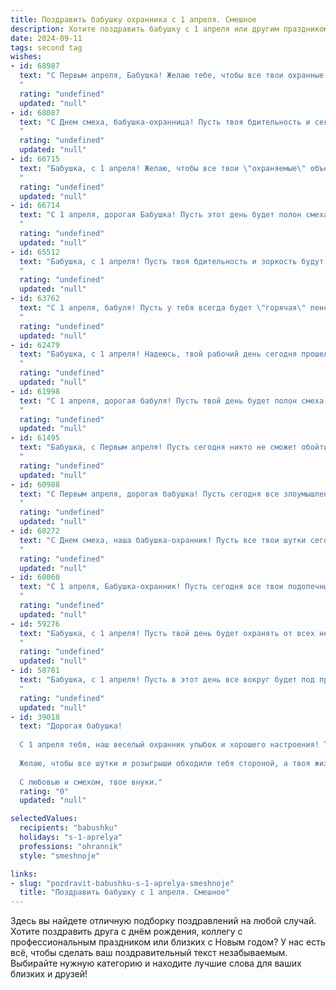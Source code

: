 ```yaml
---
title: Поздравить бабушку охранника с 1 апреля. Смешное
description: Хотите поздравить бабушку с 1 апреля или другим праздником? Наш ИИ создаст незабываемое поздравление, а вы обязательно выделитесь среди других.  
date: 2024-09-11
tags: second tag
wishes:
- id: 68987
  text: "С Первым апреля, Бабушка! Желаю тебе, чтобы все твои охранные \"хитрости\" работали без сбоев, а все проделки весельчаков обошли тебя стороной!  😉
  "
  rating: "undefined"
  updated: "null"
- id: 68087
  text: "С Днем смеха, бабушка-охранница! Пусть твоя бдительность и сегодня не дремлет, но только чтобы поймать все шутки и розыгрыши, которые тебя сегодня ждут! 😄🎉
  "
  rating: "undefined"
  updated: "null"
- id: 66715
  text: "Бабушка, с 1 апреля! Желаю, чтобы все твои \"охраняемые\" объекты  были в безопасности, а шутки  были  только добрыми и не слишком суровыми! 😂
  "
  rating: "undefined"
  updated: "null"
- id: 66714
  text: "С 1 апреля, дорогая Бабушка! Пусть этот день будет полон смеха и неожиданных розыгрышей! И пусть  ни один злоумышленник не посмеет пройти мимо Вашего бдительного ока! Ведь самая лучшая охрана – это бабушкина любовь и забота.
  "
  rating: "undefined"
  updated: "null"
- id: 65512
  text: "Бабушка, с 1 апреля! Пусть твоя бдительность и зоркость будут на высоте, а преступники трепещут перед твоей охраной!  😂
  "
  rating: "undefined"
  updated: "null"
- id: 63762
  text: "С 1 апреля, бабуля! Пусть у тебя всегда будет \"горячая\" пенсия и \"холодная\" голова, как у настоящего охранника! 😜
  "
  rating: "undefined"
  updated: "null"
- id: 62479
  text: "Бабушка, с 1 апреля! Надеюсь, твой рабочий день сегодня прошел без особых происшествий,  и ты никого не поймала за кражей конфет из кладовой! 😉
  "
  rating: "undefined"
  updated: "null"
- id: 61998
  text: "С 1 апреля, дорогая бабуля! Пусть твой день будет полон смеха и неожиданных сюрпризов, но без тревожной сирены! 😉
  "
  rating: "undefined"
  updated: "null"
- id: 61495
  text: "Бабушка, с Первым апреля! Пусть сегодня никто не сможет обойти твою бдительность, а твой \"охранный щит\" будет крепче, чем стальная дверь! 😊
  "
  rating: "undefined"
  updated: "null"
- id: 60988
  text: "С Первым апреля, дорогая бабушка! Пусть сегодня все злоумышленники и хулиганы боятся твоего бдительного взгляда и крутого охранного щита! 😉 Желаю тебе, чтобы все твои \"подзащитные\" были в безопасности, а сама ты наслаждалась беззаботным днем! 😄
  "
  rating: "undefined"
  updated: "null"
- id: 60272
  text: "С Днем смеха, наша бабушка-охранник! Пусть все твои шутки сегодня будут удачными, а недоброжелатели всегда боятся твоего бдительного взгляда! 😄💪
  "
  rating: "undefined"
  updated: "null"
- id: 60060
  text: "С 1 апреля, Бабушка-охранник! Пусть сегодня все твои подопечные ведут себя как ангелочки, а ты можешь насладиться заслуженным отдыхом, не выходя из-за поста! 😜
  "
  rating: "undefined"
  updated: "null"
- id: 59276
  text: "Бабушка, с 1 апреля! Пусть твой день будет охранять от всех невзгод твоя неумолимая бдительность и чувство юмора, а отпуск – проходить легко, без тревожных звонков и сигнализаций! 😜
  "
  rating: "undefined"
  updated: "null"
- id: 58781
  text: "Бабушка, с 1 апреля! Пусть в этот день все вокруг будет под прицелом твоего бдительного ока, а шутки  - под защитой твоего юмора! 🎉👮‍♀️
  "
  rating: "undefined"
  updated: "null"
- id: 39018
  text: "Дорогая бабушка!
  
  С 1 апреля тебя, наш веселый охранник улыбок и хорошего настроения! Ты — настоящая стражница радости, и никакие шалости не в силах затмить твой светлый ум и быструю реакцию. Пусть в этот день никто не заскучает, а твои «проверки на прочность» вызывают лишь смех и улыбки.
  
  Желаю, чтобы все шутки и розыгрыши обходили тебя стороной, а твоя жизнь была наполнена только радостными сюрпризами! Знай, даже самые серьезные охранники могут быть мастерами веселья!
  
  С любовью и смехом, твое внуки."
  rating: "0"
  updated: "null"

selectedValues:
  recipients: "babushku"
  holidays: "s-1-aprelya"
  professions: "ohrannik"
  style: "smeshnoje"

links:
- slug: "pozdravit-babushku-s-1-aprelya-smeshnoje"
  title: "Поздравить бабушку с 1 апреля. Смешное"
---
```


Здесь вы найдете отличную подборку поздравлений на любой случай. 
Хотите поздравить друга с днём рождения, коллегу с профессиональным праздником или близких с Новым годом? У нас есть всё, чтобы сделать ваш поздравительный текст незабываемым. Выбирайте нужную категорию и находите лучшие слова для ваших близких и друзей!

